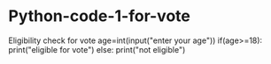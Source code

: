 # Python-code-1-for-vote
Eligibility check for vote
age=int(input("enter your age"))
if(age>=18):
  print("eligible for vote")
else:
  print("not eligible")
